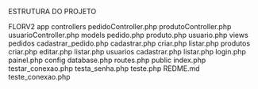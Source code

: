ESTRUTURA DO PROJETO 

FLORV2
    app
        controllers
            pedidoController.php
            produtoController.php
            usuarioController.php
        models
            pedido.php
            produto.php
            usuario.php
        views
            pedidos
                cadastrar_pedido.php
                cadastrar.php
                criar.php
                listar.php
            produtos
                criar.php
                editar.php
                listar.php
            usuarios
                cadastrar.php
                listar.php
                login.php
            painel.php
    config
        database.php
        routes.php
    public
        index.php
        testar_conexao.php
        testa_senha.php
        teste.php
    REDME.md
    teste_conexao.php